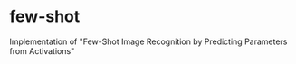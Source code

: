 # few-shot
Implementation of  "Few-Shot Image Recognition by Predicting Parameters from Activations"
